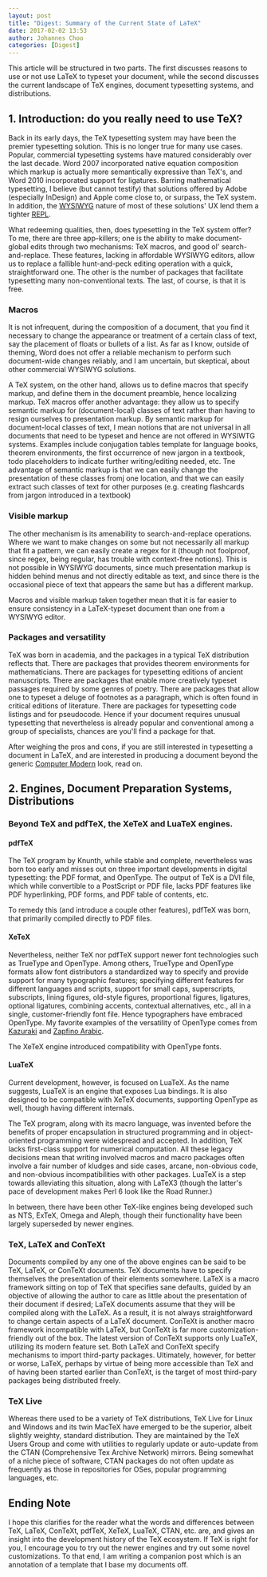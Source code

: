 ```yaml
---
layout: post
title: "Digest: Summary of the Current State of LaTeX"
date: 2017-02-02 13:53
author: Johannes Choo
categories: [Digest]
---
```


This article will be structured in two parts. The first discusses
reasons to use or not use LaTeX to typeset your document, while the second
discusses the current landscape of TeX engines,
document typesetting systems, and distributions.

## 1. Introduction: do you really need to use TeX?

Back in its early days, the TeX typesetting system may have been the
premier typesetting solution. This is no longer true for many use
cases. Popular, commercial typesetting systems have matured
considerably over the last decade. Word 2007 incorporated native
equation composition which markup is actually more semantically
expressive than TeX's, and Word 2010 incorporated support for
ligatures. Barring mathematical typesetting, I believe (but cannot
testify) that solutions offered by Adobe (especially InDesign) and
Apple come close to, or surpass, the TeX system. In addition,
the [WYSIWYG](https://en.wikipedia.org/wiki/WYSIWYG) nature of most of
these solutions' UX lend them a
tighter
[REPL](https://en.wikipedia.org/wiki/Read%E2%80%93eval%E2%80%93print_loop).

What redeeming qualities, then, does typesetting in the TeX system
offer? To me, there are three app-killers; one is the ability to make
document-global edits through two mechanisms: TeX macros, and good ol'
search-and-replace. These features, lacking in affordable WYSIWYG
editors, allow us to replace a fallible hunt-and-peck editing
operation with a quick, straightforward one. The other is the number
of packages that facilitate typesetting many non-conventional texts.
The last, of course, is that it is free.

### Macros

It is not infrequent, during the composition of a document, that you
find it necessary to change the appearance or treatment of a certain
class of text, say the placement of floats or bullets of a list. As
far as I know, outside of theming, Word does not offer a reliable
mechanism to perform such document-wide changes reliably, and I am
uncertain, but skeptical, about other commercial WYSIWYG solutions.

A TeX system, on the other hand, allows us to define macros that
specify markup, and define them in the document preamble, hence
localizing markup. TeX macros offer another advantage: they allow us
to specify semantic markup for (document-local) classes of text rather
than having to resign ourselves to presentation markup. By semantic
markup for document-local classes of text, I mean notions that are not
universal in all documents that need to be typeset and hence are not
offered in WYSIWTG systems. Examples include conjugation tables
template for language books, theorem environments, the first
occurrence of new jargon in a textbook, todo placeholders to indicate
further writing/editing needed, etc. Tne advantage of semantic markup
is that we can easily change the presentation of these classes fromj
one location, and that we can easily extract such classes of text for
other purposes (e.g. creating flashcards from jargon introduced in a
textbook)

### Visible markup

The other mechanism is its amenability to search-and-replace
operations. Where we want to make changes on some but not necessarily
all markup that fit a pattern, we can easily create a regex for it
(though not foolproof, since regex, being regular, has trouble with
context-free notions). This is not possible in WYSIWYG documents,
since much presentation markup is hidden behind menus and not directly
editable as text, and since there is the occasional piece of text that
appears the same but has a different markup.

Macros and visible markup taken together mean that it is far easier to
ensure consistency in a LaTeX-typeset document than one from a WYSIWYG
editor.

### Packages and versatility

TeX was born in academia, and the packages in a typical TeX
distribution reflects that. There are packages that provides theorem
environments for mathematicians. There are packages for typesetting
editions of ancient manuscripts. There are packages that enable more
creatively typeset passages required by some genres of poetry. There
are packages that allow one to typeset a deluge of footnotes as a
paragraph, which is often found in critical editions of literature.
There are packages for typesetting code listings and for pseudocode.
Hence if your document requires unusual typesetting that nevertheless
is already popular and conventional among a group of specialists,
chances are you'll find a package for that.

After weighing the pros and cons, if you are still interested in
typesetting a document in LaTeX, and are interested in producing a
document beyond the generic
[Computer Modern](https://en.wikipedia.org/wiki/Computer_Modern) look,
read on.

## 2. Engines, Document Preparation Systems, Distributions

### Beyond TeX and pdfTeX, the XeTeX and LuaTeX engines.

#### pdfTeX

The TeX program by Knunth, while stable and complete, nevertheless was
born too early and misses out on three important developments in
digital typesetting: the PDF format, and OpenType. The output of TeX
is a DVI file, which while convertible to a PostScript or PDF file,
lacks PDF features like PDF hyperlinking, PDF forms, and PDF table of
contents, etc.

To remedy this (and introduce a couple other features), pdfTeX was
born, that primarily compiled directly to PDF files.

#### XeTeX

Nevertheless, neither TeX nor pdfTeX support newer font technologies
such as TrueType and OpenType. Among others, TrueType and OpenType
formats allow font distributors a standardized way to specify and
provide support for many typographic features; specifying different
features for different languages and scripts, support for small caps,
superscripts, subscripts, lining figures, old-style figures,
proportional figures, ligatures, optional ligatures, combining
accents, contextual alternatives, etc., all in a single,
customer-friendly font file. Hence typographers have embraced
OpenType. My favorite examples of the versatility of OpenType comes
from
[Kazuraki](http://www.imug.org/presentations/imug-lunde-09162010.pdf)
and
[Zapfino Arabic](http://ilovetypography.com/2015/02/22/making-arabic-fonts-climbing-everest/).

The XeTeX engine introduced compatibility with OpenType fonts.

#### LuaTeX

Current development, however, is focused on LuaTeX. As the name
suggests, LuaTeX is an engine that exposes Lua bindings. It is also
designed to be compatible with XeTeX documents, supporting OpenType as
well, though having different internals.

The TeX program, along with its macro language, was invented before
the benefits of proper encapsulation in structured programming and in
object-oriented programming were widespread and accepted. In addition,
TeX lacks first-class support for numerical computation. All these
legacy decisions mean that writing involved macros and macro packages
often involve a fair number of kludges and side cases, arcane,
non-obvious code, and non-obvious incompatibilities with other
packages. LuaTeX is a step towards alleviating this situation, along
with LaTeX3 (though the latter's pace of development makes Perl 6 look
like the Road Runner.)

In between, there have been other TeX-like engines being developed
such as NTS, ExTeX, Omega and Aleph, though their functionality have
been largely superseded by newer engines.

### TeX, LaTeX and ConTeXt

Documents compiled by any one of the above engines can be said to be
TeX, LaTeX, or ConTeXt documents. TeX documents have to specify
themselves the presentation of their elements somewhere. LaTeX is a
macro framework sitting on top of TeX that specifies sane defaults,
guided by an objective of allowing the author to care as little about
the presentation of their document if desired; LaTeX documents assume
that they will be compiled along with the LaTeX. As a result, it is
not always straightforward to change certain aspects of a LaTeX
document. ConTeXt is another macro framework incompatible with LaTeX,
but ConTeXt is far more customization-friendly out of the box. The
latest version of ConTeXt supports only LuaTeX, utilizing its modern
feature set. Both LaTeX and ConTeXt specify mechanisms to import
third-party packages. Ultimately, however, for better or worse, LaTeX,
perhaps by virtue of being more accessible than TeX and of having been
started earlier than ConTeXt, is the target of most third-pary
packages being distributed freely.

### TeX Live

Whereas there used to be a variety of TeX distributions, TeX Live for
Linux and Windows and its twin MacTeX have emerged to be the superior,
albeit slightly weighty, standard distribution. They are maintained by
the TeX Users Group and come with utilities to regularly update or
auto-update from the CTAN (Comprehensive Tex Archive Network) mirrors.
Being somewhat of a niche piece of software, CTAN packages do not
often update as frequently as those in repositories for OSes,
popular programming languages, etc.

## Ending Note

I hope this clarifies for the reader what the words and differences
between TeX, LaTeX, ConTeXt, pdfTeX, XeTeX, LuaTeX, CTAN, etc. are,
and gives an insight into the development history of the TeX
ecosystem. If TeX is right for you, I encourage you to try out the
newer engines and try out some novel customizations. To that end, I am
writing a companion post which is an annotation of a template that I
base my documents off.
